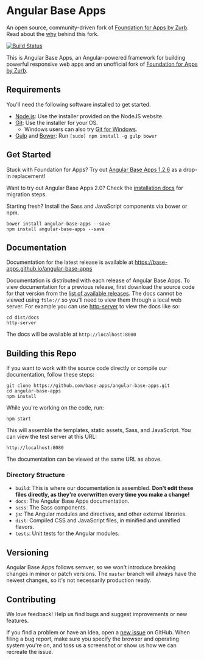 # Angular Base Apps

An open source, community-driven fork of [Foundation for Apps by Zurb](https://github.com/zurb/foundation-apps). Read about the [why](https://github.com/zurb/foundation-apps/issues/812) behind this fork.

[![Build Status](https://travis-ci.org/base-apps/angular-base-apps.svg)](https://travis-ci.org/base-apps/angular-base-apps)

This is Angular Base Apps, an Angular-powered framework for building powerful responsive web apps and an unofficial fork of [Foundation for Apps by Zurb](https://github.com/zurb/foundation-apps).

## Requirements

You'll need the following software installed to get started.

  * [Node.js](http://nodejs.org): Use the installer provided on the NodeJS website.
  * [Git](http://git-scm.com/downloads): Use the installer for your OS.
    * Windows users can also try [Git for Windows](http://git-for-windows.github.io/).
  * [Gulp](http://gulpjs.com/) and [Bower](http://bower.io): Run `[sudo] npm install -g gulp bower`

## Get Started

Stuck with Foundation for Apps?  Try out [Angular Base Apps 1.2.6](https://github.com/base-apps/angular-base-apps/releases/tag/v1.2.6) as a drop-in replacement!

Want to try out Angular Base Apps 2.0? Check the [installation docs](https://base-apps.github.io/angular-base-apps/#!/installation) for migration steps.

Starting fresh?  Install the Sass and JavaScript components via bower or npm.
```
bower install angular-base-apps --save
npm install angular-base-apps --save
```

## Documentation

Documentation for the latest release is available at https://base-apps.github.io/angular-base-apps

Documentation is distributed with each release of Angular Base Apps.  To view documentation for a previous release, first download the source code for that version from the [list of available releases](https://github.com/base-apps/angular-base-apps/releases).  The docs cannot be viewed using `file://` so you'll need to view them through a local web server.  For example you can use [http-server](https://www.npmjs.com/package/http-server) to view the docs like so:

```
cd dist/docs
http-server
```

The docs will be available at `http://localhost:8080`


## Building this Repo

If you want to work with the source code directly or compile our documentation, follow these steps:
```
git clone https://github.com/base-apps/angular-base-apps.git
cd angular-base-apps
npm install
```

While you're working on the code, run:
```
npm start
```

This will assemble the templates, static assets, Sass, and JavaScript. You can view the test server at this URL:
```
http://localhost:8080
```


The documentation can be viewed at the same URL as above.

### Directory Structure

* `build`: This is where our documentation is assembled. **Don't edit these files directly, as they're overwritten every time you make a change!**
* `docs`: The Angular Base Apps documentation.
* `scss`: The Sass components.
* `js`: The Angular modules and directives, and other external libraries.
* `dist`: Compiled CSS and JavaScript files, in minified and unmified flavors.
* `tests`: Unit tests for the Angular modules.

## Versioning

Angular Base Apps follows semver, so we won't introduce breaking changes in minor or patch versions. The `master` branch will always have the newest changes, so it's not necessarily production ready.

## Contributing

We love feedback! Help us find bugs and suggest improvements or new features.

If you find a problem or have an idea, open a [new issue](https://github.com/base-apps/angular-base/issues) on GitHub. When filing a bug report, make sure you specify the browser and operating system you're on, and toss us a screenshot or show us how we can recreate the issue.
